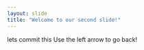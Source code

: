 ```yaml
---
layout: slide
title: "Welcome to our second slide!"
---
```

lets commit this
Use the left arrow to go back!
